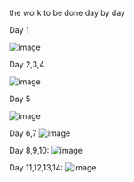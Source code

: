 the work to be done day by day

Day 1

![image](https://user-images.githubusercontent.com/46724031/96132644-50cf1800-0f03-11eb-9778-2a8b83cffac1.png)

Day 2,3,4

![image](https://user-images.githubusercontent.com/46724031/96133141-85db6a80-0f03-11eb-8e1c-f08150537ceb.png)

Day 5

![image](https://user-images.githubusercontent.com/46724031/96134343-e9fe2e80-0f03-11eb-907e-3f5fc317b21f.png)

Day 6,7
![image](https://user-images.githubusercontent.com/46724031/97109636-5e478780-16e5-11eb-9242-53d483d09434.png)

Day 8,9,10:
![image](https://user-images.githubusercontent.com/46724031/97719279-f07dd000-1ad7-11eb-9e43-84ad576872ff.png)

Day 11,12,13,14:
![image](https://user-images.githubusercontent.com/46724031/97719512-363a9880-1ad8-11eb-9047-d2cd27197337.png)
